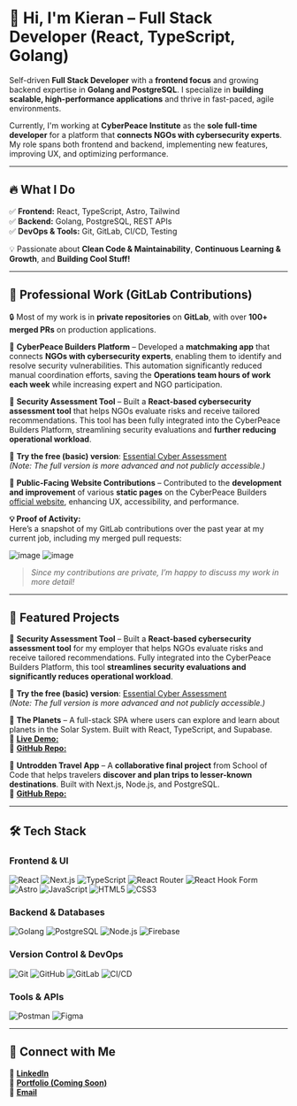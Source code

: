 # 🚀 Hi, I'm Kieran – Full Stack Developer (React, TypeScript, Golang)

Self-driven **Full Stack Developer** with a **frontend focus** and growing backend expertise in **Golang and PostgreSQL**. I specialize in **building scalable, high-performance applications** and thrive in fast-paced, agile environments.

Currently, I'm working at **CyberPeace Institute** as the **sole full-time developer** for a platform that **connects NGOs with cybersecurity experts**. My role spans both frontend and backend, implementing new features, improving UX, and optimizing performance.

---

## 🔥 What I Do
✅ **Frontend:** React, TypeScript, Astro, Tailwind  
✅ **Backend:** Golang, PostgreSQL, REST APIs  
✅ **DevOps & Tools:** Git, GitLab, CI/CD, Testing  

💡 Passionate about **Clean Code & Maintainability**, **Continuous Learning & Growth**, and **Building Cool Stuff!**

---

## 💼 Professional Work (GitLab Contributions)  
🔒 Most of my work is in **private repositories** on **GitLab**, with over **100+ merged PRs** on production applications.  

📌 **CyberPeace Builders Platform** – Developed a **matchmaking app** that connects **NGOs with cybersecurity experts**, enabling them to identify and resolve security vulnerabilities. This automation significantly reduced manual coordination efforts, saving the **Operations team hours of work each week** while increasing expert and NGO participation.  

📌 **Security Assessment Tool** – Built a **React-based cybersecurity assessment tool** that helps NGOs evaluate risks and receive tailored recommendations. This tool has been fully integrated into the CyberPeace Builders Platform, streamlining security evaluations and **further reducing operational workload**.  

🔗 **Try the free (basic) version**: [Essential Cyber Assessment](https://cpb.ngo/essential-cyberassessment)  
_(Note: The full version is more advanced and not publicly accessible.)_  

📌 **Public-Facing Website Contributions** – Contributed to the **development and improvement** of various **static pages** on the CyberPeace Builders [official website](https://cpb.ngo/), enhancing UX, accessibility, and performance.  


**💡 Proof of Activity:**  
Here’s a snapshot of my GitLab contributions over the past year at my current job, including my merged pull requests:

![image](https://github.com/user-attachments/assets/fecf4ae6-5e10-4823-8828-4f15872f375e)
![image](https://github.com/user-attachments/assets/0a6b6645-b984-488a-a7b6-e475862c6437)


> _Since my contributions are private, I’m happy to discuss my work in more detail!_

---

## 📌 Featured Projects  

🔹 **Security Assessment Tool** – Built a **React-based cybersecurity assessment tool** for my employer that helps NGOs evaluate risks and receive tailored recommendations. Fully integrated into the CyberPeace Builders Platform, this tool **streamlines security evaluations and significantly reduces operational workload**.  

🔗 **Try the free (basic) version**: [Essential Cyber Assessment](https://cpb.ngo/essential-cyberassessment)  
_(Note: The full version is more advanced and not publicly accessible.)_  

🔹 **The Planets** – A full-stack SPA where users can explore and learn about planets in the Solar System. Built with React, TypeScript, and Supabase.  
🔗 [**Live Demo:**](https://kieran-gill-the-planets-ts.vercel.app/earth)  
🔗 [**GitHub Repo:**](https://github.com/KieranWebDev/ThePlanets-TypeScript)

🔹 **Untrodden Travel App** – A **collaborative final project** from School of Code that helps travelers **discover and plan trips to lesser-known destinations**. Built with Next.js, Node.js, and PostgreSQL.  
🔗 [**GitHub Repo:**](https://github.com/SchoolOfCode/final-project_front-end-untrodden)  


<!-- 💡 _Want to see more? Check out my [Portfolio](#) (Coming Soon)._ -->

---

## 🛠️ Tech Stack  

### **Frontend & UI**  
![React](https://img.shields.io/badge/react-%2320232a.svg?style=for-the-badge&logo=react&logoColor=%2361DAFB) ![Next.js](https://img.shields.io/badge/Next-black?style=for-the-badge&logo=next.js&logoColor=white) ![TypeScript](https://img.shields.io/badge/typescript-%23007ACC.svg?style=for-the-badge&logo=typescript&logoColor=white) ![React Router](https://img.shields.io/badge/React_Router-CA4245?style=for-the-badge&logo=react-router&logoColor=white) ![React Hook Form](https://img.shields.io/badge/React%20Hook%20Form-%23EC5990.svg?style=for-the-badge&logo=reacthookform&logoColor=white) ![Astro](https://img.shields.io/badge/Astro-%23FF5D01.svg?style=for-the-badge&logo=astro&logoColor=white) ![JavaScript](https://img.shields.io/badge/javascript-%23323330.svg?style=for-the-badge&logo=javascript&logoColor=%23F7DF1E) ![HTML5](https://img.shields.io/badge/html5-%23E34F26.svg?style=for-the-badge&logo=html5&logoColor=white) ![CSS3](https://img.shields.io/badge/css3-%231572B6.svg?style=for-the-badge&logo=css3&logoColor=white)  

### **Backend & Databases**  
![Golang](https://img.shields.io/badge/Golang-00ADD8.svg?style=for-the-badge&logo=go&logoColor=white) ![PostgreSQL](https://img.shields.io/badge/PostgreSQL-316192.svg?style=for-the-badge&logo=postgresql&logoColor=white) ![Node.js](https://img.shields.io/badge/node.js-6DA55F?style=for-the-badge&logo=node.js&logoColor=white) ![Firebase](https://img.shields.io/badge/firebase-%23039BE5.svg?style=for-the-badge&logo=firebase)  

### **Version Control & DevOps**  
![Git](https://img.shields.io/badge/git-%23F05033.svg?style=for-the-badge&logo=git&logoColor=white) ![GitHub](https://img.shields.io/badge/github-%23121011.svg?style=for-the-badge&logo=github&logoColor=white) ![GitLab](https://img.shields.io/badge/gitlab-%23181717.svg?style=for-the-badge&logo=gitlab&logoColor=white) ![CI/CD](https://img.shields.io/badge/CI/CD-%230077B5.svg?style=for-the-badge&logo=githubactions&logoColor=white)  

### **Tools & APIs**  
![Postman](https://img.shields.io/badge/Postman-FF6C37?style=for-the-badge&logo=postman&logoColor=white) ![Figma](https://img.shields.io/badge/figma-%23F24E1E.svg?style=for-the-badge&logo=figma&logoColor=white)  

---

## 🤝 Connect with Me
📌 **[LinkedIn](https://linkedin.com/in/kieran-gill)**  
📌 **[Portfolio (Coming Soon)](#)**  
📌 **[Email](mailto:kieran.gill456@gmail.com)**  


